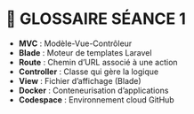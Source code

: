 # 📖 GLOSSAIRE SÉANCE 1

- **MVC** : Modèle-Vue-Contrôleur
- **Blade** : Moteur de templates Laravel
- **Route** : Chemin d’URL associé à une action
- **Controller** : Classe qui gère la logique
- **View** : Fichier d’affichage (Blade)
- **Docker** : Conteneurisation d’applications
- **Codespace** : Environnement cloud GitHub
